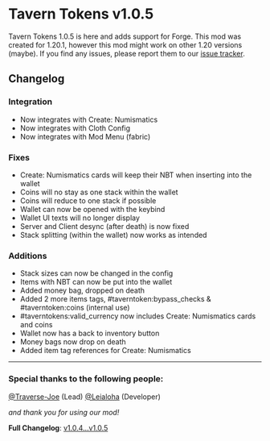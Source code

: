 Tavern Tokens v1.0.5
====================

Tavern Tokens 1.0.5 is here and adds support for Forge. This mod was created for 1.20.1, however this mod might work on other 1.20 versions (maybe). If you find any issues, please report them to our [issue tracker](https://github.com/theLeialoha/Tavern-Tokens/issues).



Changelog
---------

### Integration

*   Now integrates with Create: Numismatics
*   Now integrates with Cloth Config
*   Now integrates with Mod Menu (fabric)

### Fixes

*   Create: Numismatics cards will keep their NBT when inserting into the wallet
*   Coins will no stay as one stack within the wallet
*   Coins will reduce to one stack if possible
*   Wallet can now be opened with the keybind
*   Wallet UI texts will no longer display
*   Server and Client desync (after death) is now fixed
*   Stack splitting (within the wallet) now works as intended

### Additions

*   Stack sizes can now be changed in the config
*   Items with NBT can now be put into the wallet
*   Added money bag, dropped on death
*   Added 2 more items tags, #taverntoken:bypass_checks & #taverntoken:coins (internal use)
*   #taverntokens:valid_currency now includes Create: Numismatics cards and coins
*   Wallet now has a back to inventory button
*   Money bags now drop on death
*   Added item tag references for Create: Numismatics

---

### Special thanks to the following people:

[@Traverse-Joe](https://github.com/Traverse-Joe) (Lead)
[@Leialoha](https://github.com/Leialoha) (Developer)

_and thank you for using our mod!_

**Full Changelog**: [v1.0.4...v1.0.5](https://github.com/theLeialoha/Tavern-Tokens/compare/v1.0.4...v1.0.5)